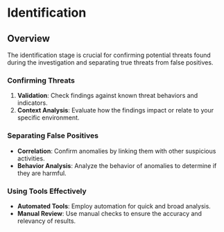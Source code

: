 # Identification

## Overview <a href="#overview" id="overview"></a>

The identification stage is crucial for confirming potential threats found during the investigation and separating true threats from false positives.

### **Confirming Threats** <a href="#confirming-threats" id="confirming-threats"></a>

1. **Validation**: Check findings against known threat behaviors and indicators.
2. **Context Analysis**: Evaluate how the findings impact or relate to your specific environment.

### **Separating False Positives** <a href="#separating-false-positives" id="separating-false-positives"></a>

* **Correlation**: Confirm anomalies by linking them with other suspicious activities.
* **Behavior Analysis**: Analyze the behavior of anomalies to determine if they are harmful.

### **Using Tools Effectively** <a href="#using-tools-effectively" id="using-tools-effectively"></a>

* **Automated Tools**: Employ automation for quick and broad analysis.
* **Manual Review**: Use manual checks to ensure the accuracy and relevancy of results.
